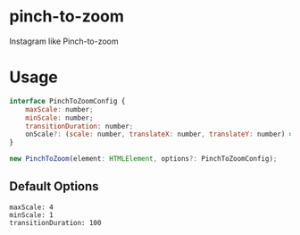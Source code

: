 # pinch-to-zoom
Instagram like Pinch-to-zoom

# Usage
```js
interface PinchToZoomConfig {
    maxScale: number;
    minScale: number;
    transitionDuration: number;
    onScale?: (scale: number, translateX: number, translateY: number) => any;
}

new PinchToZoom(element: HTMLElement, options?: PinchToZoomConfig);
```

## Default Options
```
maxScale: 4
minScale: 1
transitionDuration: 100
```
